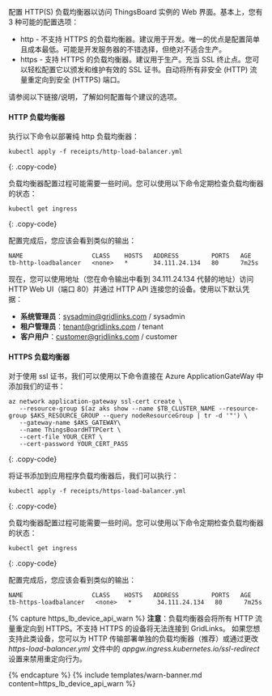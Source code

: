 配置 HTTP(S) 负载均衡器以访问 ThingsBoard 实例的 Web 界面。基本上，您有 3 种可能的配置选项：

- http - 不支持 HTTPS 的负载均衡器。建议用于开发。唯一的优点是配置简单且成本最低。可能是开发服务器的不错选择，但绝对不适合生产。
- https - 支持 HTTPS 的负载均衡器。建议用于生产。充当 SSL 终止点。您可以轻松配置它以颁发和维护有效的 SSL 证书。自动将所有非安全 (HTTP) 流量重定向到安全 (HTTPS) 端口。

请参阅以下链接/说明，了解如何配置每个建议的选项。

#### HTTP 负载均衡器

执行以下命令以部署纯 http 负载均衡器：

```
kubectl apply -f receipts/http-load-balancer.yml
```
{: .copy-code}

负载均衡器配置过程可能需要一些时间。您可以使用以下命令定期检查负载均衡器的状态：

```
kubectl get ingress
```
{: .copy-code}

配置完成后，您应该会看到类似的输出：

```text
NAME                   CLASS    HOSTS   ADDRESS         PORTS   AGE
tb-http-loadbalancer   <none>   *       34.111.24.134   80      7m25s
```
现在，您可以使用地址（您在命令输出中看到 34.111.24.134 代替的地址）访问 HTTP Web UI（端口 80）并通过 HTTP API 连接您的设备。使用以下默认凭据：

- **系统管理员**：sysadmin@gridlinks.com / sysadmin
- **租户管理员**：tenant@gridlinks.com / tenant
- **客户用户**：customer@gridlinks.com / customer

#### HTTPS 负载均衡器

对于使用 ssl 证书，我们可以使用以下命令直接在 Azure ApplicationGateWay 中添加我们的证书：
```
az network application-gateway ssl-cert create \
   --resource-group $(az aks show --name $TB_CLUSTER_NAME --resource-group $AKS_RESOURCE_GROUP --query nodeResourceGroup | tr -d '"') \
   --gateway-name $AKS_GATEWAY\
   --name ThingsBoardHTTPCert \
   --cert-file YOUR_CERT \
   --cert-password YOUR_CERT_PASS
```
{: .copy-code}

将证书添加到应用程序负载均衡器后，我们可以执行：
```
kubectl apply -f receipts/https-load-balancer.yml
```
{: .copy-code}

负载均衡器配置过程可能需要一些时间。您可以使用以下命令定期检查负载均衡器的状态：

```
kubectl get ingress
```
{: .copy-code}

配置完成后，您应该会看到类似的输出：
```text
NAME                   CLASS    HOSTS   ADDRESS         PORTS   AGE
tb-https-loadbalancer   <none>   *       34.111.24.134   80      7m25s
```


{% capture https_lb_device_api_warn %}
**注意**：负载均衡器会将所有 HTTP 流量重定向到 HTTPS。不支持 HTTPS 的设备将无法连接到 GridLinks。
如果您想支持此类设备，您可以为 HTTP 传输部署单独的负载均衡器（推荐）或通过更改 *https-load-balancer.yml* 文件中的 *appgw.ingress.kubernetes.io/ssl-redirect* 设置来禁用重定向行为。

{% endcapture %}
{% include templates/warn-banner.md content=https_lb_device_api_warn %}